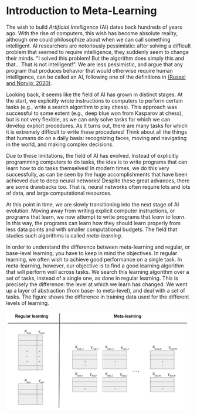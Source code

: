 <title>AI Blog</title>

# Introduction to Meta-Learning

The wish to build *Artificial Intelligence* (AI) dates back hundreds of years ago. With the rise of computers, this wish has become absolute reality, although one could philosophize about when we can call something intelligent. AI researchers are notoriously pessimistic: after solving a difficult problem that seemed to require intelligence, they suddenly seem to change their minds. "I solved this problem! But the algorithm does simply this and that... That is not intelligent!". We are less pessimistic, and argue that any program that produces behavior that would otherwise require human intelligence, can be called an AI, following one of the definitions in [(Russel and Norvig; 2020)](http://aima.cs.berkeley.edu/).

Looking back, it seems like the field of AI has grown in distinct stages. At the start, we explicitly wrote instructions to computers to perform certain tasks (e.g., write a search algorithm to play chess). This approach was successful to some extent (e.g., deep blue won from Kasparov at chess), but is not very flexible, as we can only solve tasks for which we can develop explicit procedures. As it turns out, there are many tasks for which it is extremely difficult to write these procedures! Think about all the things that humans do on a daily basis: recognizing faces, moving and navigating in the world, and making complex decisions. 

Due to these limitations, the field of AI has evolved. Instead of explicitly programming computers to do tasks, the idea is to write programs that can learn how to do tasks themselves! In modern times, we do this very successfully, as can be seen by the huge accomplishments that have been achieved due to deep neural networks! Despite these great advances, there are some drawbacks too. That is, neural networks often require lots and lots of data, and large computational resources. 

At this point in time, we are slowly transitioning into the next stage of AI evolution. Moving away from writing explicit computer instructions, or programs that learn, we now attempt to write programs that *learn to learn*. In this way, the programs can learn how they should learn properly from less data points and with smaller computational budgets. The field that studies such algorithms is called *meta-learning*.   

In order to understand the difference between meta-learning and regular, or base-level learning, you have to keep in mind the objectives. In regular learning, we often wish to achieve good performance on a single task. In meta-learning, however, our objective is to find a good learning algorithm that will perform well across tasks. We search this learning algorithm over a set of tasks, instead of a single one, as done in regular learning. This is precisely the difference: the level at which we learn has changed. We went up a layer of abstraction (from base- to meta-level), and deal with a set of tasks. The figure shows the difference in training data used for the different levels of learning. 

![Image displaying the difference between regular learning and meta-learning. Regular learning is performed on a single dataset, whereas meta-learning often happens across different datasets, because we optimize our learning process, instead of performance on a single task.](MLimage.png)
